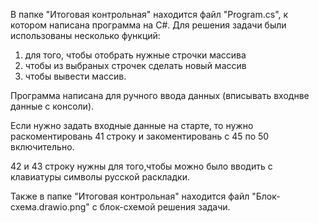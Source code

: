 В папке "Итоговая контрольная" находится файл "Program.cs", к котором написана программа на С#. Для решения задачи были использованы несколько функций: 
1) для того, чтобы отобрать нужные строчки массива
2) чтобы из выбраных строчек сделать новый массив
3) чтобы вывести массив.
   
Программа написана для ручного ввода данных (вписывать входнве данные с консоли).

Если нужно задать входные данные на старте, то нужно раскоментировань 41 строку
и закоментировань с 45 по 50 включительно.

42 и 43 строку нужны для того,чтобы можно было вводить с клавиатуры символы русской раскладки.
   
Также в папке "Итоговая контрольная" находится файл "Блок-схема.drawio.png" с блок-схемой решения задачи.
